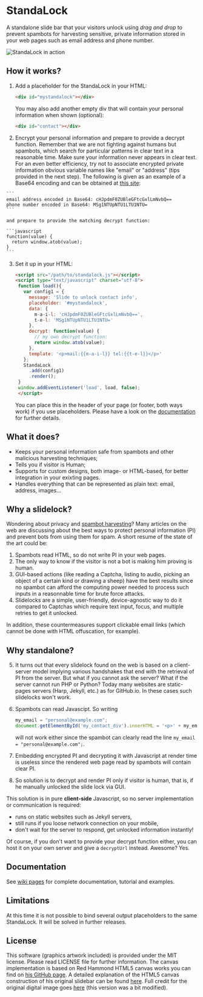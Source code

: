 StandaLock
==========
A standalone slide bar that your visitors unlock using _drag and drop_ to prevent spambots for harvesting sensitive, private information stored in your web pages such as email address and phone number.

![StandaLock in action](http://timlegrand.github.io/assets/images/StandaLock.gif)

How it works?
---------------
  1. Add a placeholder for the StandaLock in your HTML:

     ```html
     <div id="mystandalock"></div>
     ```

     You may also add another empty div that will contain your personal information when shown (optional):

     ```html
     <div id="contact"></div>
     ```

  2. Encrypt your personal information and prepare to provide a decrypt function. Remember that we are not fighting against humans but spambots, which search for particular patterns in clear text in a reasonable time. Make sure your information never appears in clear text. For an even better efficiency, try not to associate encrypted private information obvious variable names like "email" or "address" (tips provided in the next step). The following is given as an example of a Base64 encoding and can be obtained at [this site](http://www.freeformatter.com/base64-encoder.html):

    ```
    email address encoded in Base64: cHJpdmF0ZUBleGFtcGxlLmNvbQ==
    phone number encoded in Base64: MSg1NTUpNTU1LTU1NTU=
    ```

    and prepare to provide the matching decrypt function:

    ```javascript
    function(value) {
      return window.atob(value);
    }
    ```

  3. Set it up in your HTML:

     ```html
     <script src="/path/to/standalock.js"></script>
     <script type="text/javascript" charset="utf-8">
      function load(){
        var config1 = {
          message: 'Slide to unlock contact info',
          placeholder: '#mystandalock',
          data: {
            m-a-i-l: 'cHJpdmF0ZUBleGFtcGxlLmNvbQ==',
            t-e-l: 'MSg1NTUpNTU1LTU1NTU='
          },
          decrypt: function(value) {
            // my own decrypt function:
            return window.atob(value);
          },
          template: '<p>mail:{{m-a-i-l}} tel:{{t-e-l}}</p>'
        };
        StandaLock
          .add(config1)
          .render();
      }
      window.addEventListener('load', load, false);
      </script>
     ```
     You can place this in the header of your page (or footer, both ways work) if you use placeholders.
     Please have a look on the [documentation](#doc) for further details.

What it does?
---------------
  * Keeps your personal information safe from spambots and other malicious harvesting techniques;
  * Tells you if visitor is Human;
  * Supports for custom designs, both image- or HTML-based, for better integration in your exixting pages.
  * Handles everything that can be represented as plain text: email, address, images...

Why a slidelock?
---------------
Wondering about privacy and [spambot harvesting](http://en.wikipedia.org/wiki/Email_address_harvesting)? Many articles on the web are discussing about the best ways to protect personal information (PI) and prevent bots from using them for spam.
A short resume of the state of the art could be:
  1. Spambots read HTML, so do not write PI in your web pages.
  2. The only way to know if the visitor is not a bot is making him proving is human.
  3. GUI-based actions (like reading a Captcha, listing to audio, picking an object of a certain kind or drawing a sheep) have the best results since no spambot can afford the computing power needed to process such inputs in a reasonnable time for brute force attacks.
  4. Slidelocks are a simple, user-friendly, device-agnostic way to do it compared to Captchas which require text input, focus, and multiple retries to get it unlocked.

In addition, these countermeasures support clickable email links (which cannot be done with HTML offuscation, for example).

Why standalone?
---------------
  5. It turns out that every slidelock found on the web is based on a client-server model implying various handshakes that end with the retrieval of PI from the server. But what if you cannot ask the server? What if the server cannot run PHP or Python? Today many websites are static-pages servers (Harp, Jekyll, etc.) as for GitHub.io. In these cases such slidelocks won't work.
  6. Spambots can read Javascipt. So writing

     ```javascript
     my_email = "personal@example.com";
     document.getElementById('my_contact_div').innerHTML = '<p>' + my_email + '</p>';
     ```
     will not work either since the spambot can clearly read the line `my_email = "personal@example.com";`.
  7. Embedding encrypted PI and decrypting it with Javascript at render time is useless since the rendered web page read by spambots will contain clear PI.
  8. So solution is to decrypt and render PI only if visitor is human, that is, if he manually unlocked the slide lock via GUI.

This solution is in pure **client-side** Javascript, so no server implementation or communication is required:
* runs on static websites such as Jekyll servers,
* still runs if you loose network connection on your mobile,
* don't wait for the server to respond, get unlocked information instantly!

Of course, if you don't want to provide your decrypt function either, you can host it on your own server and give a ```decryptUrl``` instead. Awesome? Yes.

<a name="doc"></a>Documentation
-------------
See [wiki pages](https://github.com/timlegrand/StandaLock/wiki) for complete documentation, tutorial and examples.


Limitations
-----------
At this time it is not possible to bind several output placeholders to the same StandaLock. It will be solved in further releases.

License
-------
This software (graphics artwork included) is provided under the MIT license. Please read LICENSE file for further information.
The canvas implementation is based on Red Hammond HTML5 canvas works you can find on [his GitHub page](https://github.com/rheh/HTML5-canvas-projects/tree/master/progress). A detailed explanation of the HTML5 canvas construction of his original slidebar can be found [here](http://geeksretreat.wordpress.com/2012/08/13/a-progress-bar-using-html5s-canvas/). 
Full credit for the original digital image goes [here](http://365psd.com/day/106/) (this version was a bit modified).
